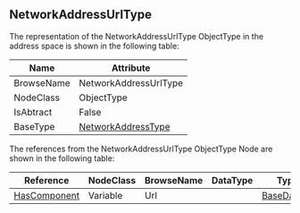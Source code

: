 <!-- objecttype -->
## NetworkAddressUrlType
The representation of the NetworkAddressUrlType ObjectType in the address space is shown in the following table:  

|Name|Attribute|
|---|---|
|BrowseName|NetworkAddressUrlType|
|NodeClass|ObjectType|
|IsAbtract|False|
|BaseType|[NetworkAddressType](../../../Part14/ObjectTypes/NetworkAddressType/readme.md)|

The references from the NetworkAddressUrlType ObjectType Node are shown in the following table:  

|Reference|NodeClass|BrowseName|DataType|TypeDefinition|ModellingRule|
|---|---|---|---|---|---|
|[HasComponent](../../../Part3/ReferenceTypes/HasComponent/readme.md)|Variable|Url||[BaseDataVariableType](../../Part5/VariableTypes/BaseDataVariableType/readme.md)|[Mandatory](../../Objects/Mandatory/readme.md)|

